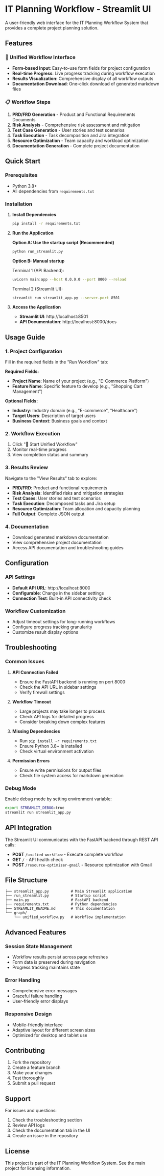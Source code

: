 # IT Planning Workflow - Streamlit UI

A user-friendly web interface for the IT Planning Workflow System that provides a complete project planning solution.

## Features

### 🚀 Unified Workflow Interface
- **Form-based Input**: Easy-to-use form fields for project configuration
- **Real-time Progress**: Live progress tracking during workflow execution
- **Results Visualization**: Comprehensive display of all workflow outputs
- **Documentation Download**: One-click download of generated markdown files

### 📋 Workflow Steps
1. **PRD/FRD Generation** - Product and Functional Requirements Documents
2. **Risk Analysis** - Comprehensive risk assessment and mitigation
3. **Test Case Generation** - User stories and test scenarios
4. **Task Execution** - Task decomposition and Jira integration
5. **Resource Optimization** - Team capacity and workload optimization
6. **Documentation Generation** - Complete project documentation

## Quick Start

### Prerequisites
- Python 3.8+
- All dependencies from `requirements.txt`

### Installation

1. **Install Dependencies**
   ```bash
   pip install -r requirements.txt
   ```

2. **Run the Application**
   
   **Option A: Use the startup script (Recommended)**
   ```bash
   python run_streamlit.py
   ```
   
   **Option B: Manual startup**
   
   Terminal 1 (API Backend):
   ```bash
   uvicorn main:app --host 0.0.0.0 --port 8000 --reload
   ```
   
   Terminal 2 (Streamlit UI):
   ```bash
   streamlit run streamlit_app.py --server.port 8501
   ```

3. **Access the Application**
   - **Streamlit UI**: http://localhost:8501
   - **API Documentation**: http://localhost:8000/docs

## Usage Guide

### 1. Project Configuration
Fill in the required fields in the "Run Workflow" tab:

**Required Fields:**
- **Project Name**: Name of your project (e.g., "E-Commerce Platform")
- **Feature Name**: Specific feature to develop (e.g., "Shopping Cart Management")

**Optional Fields:**
- **Industry**: Industry domain (e.g., "E-commerce", "Healthcare")
- **Target Users**: Description of target users
- **Business Context**: Business goals and context

### 2. Workflow Execution
1. Click "🚀 Start Unified Workflow"
2. Monitor real-time progress
3. View completion status and summary

### 3. Results Review
Navigate to the "View Results" tab to explore:
- **PRD/FRD**: Product and functional requirements
- **Risk Analysis**: Identified risks and mitigation strategies
- **Test Cases**: User stories and test scenarios
- **Task Execution**: Decomposed tasks and Jira setup
- **Resource Optimization**: Team allocation and capacity planning
- **Full Output**: Complete JSON output

### 4. Documentation
- Download generated markdown documentation
- View comprehensive project documentation
- Access API documentation and troubleshooting guides

## Configuration

### API Settings
- **Default API URL**: http://localhost:8000
- **Configurable**: Change in the sidebar settings
- **Connection Test**: Built-in API connectivity check

### Workflow Customization
- Adjust timeout settings for long-running workflows
- Configure progress tracking granularity
- Customize result display options

## Troubleshooting

### Common Issues

1. **API Connection Failed**
   - Ensure the FastAPI backend is running on port 8000
   - Check the API URL in sidebar settings
   - Verify firewall settings

2. **Workflow Timeout**
   - Large projects may take longer to process
   - Check API logs for detailed progress
   - Consider breaking down complex features

3. **Missing Dependencies**
   - Run `pip install -r requirements.txt`
   - Ensure Python 3.8+ is installed
   - Check virtual environment activation

4. **Permission Errors**
   - Ensure write permissions for output files
   - Check file system access for markdown generation

### Debug Mode
Enable debug mode by setting environment variable:
```bash
export STREAMLIT_DEBUG=true
streamlit run streamlit_app.py
```

## API Integration

The Streamlit UI communicates with the FastAPI backend through REST API calls:

- **POST** `/unified-workflow` - Execute complete workflow
- **GET** `/` - API health check
- **POST** `/resource-optimizer-gmail` - Resource optimization with Gmail

## File Structure

```
├── streamlit_app.py          # Main Streamlit application
├── run_streamlit.py          # Startup script
├── main.py                   # FastAPI backend
├── requirements.txt          # Python dependencies
├── STREAMLIT_README.md       # This documentation
└── graph/
    └── unified_workflow.py   # Workflow implementation
```

## Advanced Features

### Session State Management
- Workflow results persist across page refreshes
- Form data is preserved during navigation
- Progress tracking maintains state

### Error Handling
- Comprehensive error messages
- Graceful failure handling
- User-friendly error displays

### Responsive Design
- Mobile-friendly interface
- Adaptive layout for different screen sizes
- Optimized for desktop and tablet use

## Contributing

1. Fork the repository
2. Create a feature branch
3. Make your changes
4. Test thoroughly
5. Submit a pull request

## Support

For issues and questions:
1. Check the troubleshooting section
2. Review API logs
3. Check the documentation tab in the UI
4. Create an issue in the repository

## License

This project is part of the IT Planning Workflow System. See the main project for licensing information.
